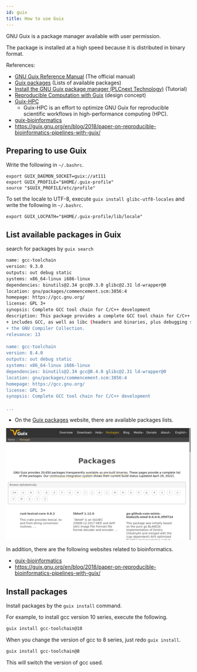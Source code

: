 ```yaml
---
id: guix
title: How to use Guix
---
```


GNU Guix is a package manager available with user permission.

The package is installed at a high speed because it is distributed in binary format.

References:


- [GNU Guix Reference Manual](https://guix.gnu.org/manual/en/html_node/index.html) (The official manual)
- [Guix packages](https://guix.gnu.org/en/packages/) (Lists of available packages)
- [Install the GNU Guix package manager (PLCnext Technology)](https://www.plcnext-community.net/makersblog/install-the-gnu-guix-package-manager/) (Tutorial)
- [Reproducible Computation with Guix](https://guix.gnu.org/en/blog/2020/reproducible-computations-with-guix/) (design concept)
- [Guix-HPC](https://hpc.guix.info/about/)
    - Guix-HPC is an effort to optimize GNU Guix for reproducible scientific workflows in high-performance computing (HPC).
- [guix-bioinformatics](https://github.com/genenetwork/guix-bioinformatics)
- https://guix.gnu.org/en/blog/2018/paper-on-reproducible-bioinformatics-pipelines-with-guix/



## Preparing to use Guix

Write the following in `~/.bashrc`.

```
export GUIX_DAEMON_SOCKET=guix://at111
export GUIX_PROFILE="$HOME/.guix-profile"
source "$GUIX_PROFILE/etc/profile"
```

To set the locale to UTF-8, execute `guix install glibc-utf8-locales` and write the following in `~/.bashrc`.

```
export GUIX_LOCPATH="$HOME/.guix-profile/lib/locale"
```

## List available packages in Guix

search for packages by `guix search`

```bash
name: gcc-toolchain
version: 9.3.0
outputs: out debug static
systems: x86_64-linux i686-linux
dependencies: binutils@2.34 gcc@9.3.0 glibc@2.31 ld-wrapper@0
location: gnu/packages/commencement.scm:3856:4
homepage: https://gcc.gnu.org/
license: GPL 3+
synopsis: Complete GCC tool chain for C/C++ development  
description: This package provides a complete GCC tool chain for C/C++ development to be installed in user profiles.  This
+ includes GCC, as well as libc (headers and binaries, plus debugging symbols in the `debug' output), and Binutils.  GCC is
+ the GNU Compiler Collection.
relevance: 13

name: gcc-toolchain
version: 8.4.0
outputs: out debug static
systems: x86_64-linux i686-linux
dependencies: binutils@2.34 gcc@8.4.0 glibc@2.31 ld-wrapper@0
location: gnu/packages/commencement.scm:3856:4
homepage: https://gcc.gnu.org/
license: GPL 3+
synopsis: Complete GCC tool chain for C/C++ development  

...
```

- On the <a href="https://guix.gnu.org/en/packages/">Guix packages</a> website, there are available packages lists.

![](2022-04-30_15-22.png)

In addition, there are the following websites related to bioinformatics.

- [guix-bioinformatics](https://github.com/genenetwork/guix-bioinformatics)
- https://guix.gnu.org/en/blog/2018/paper-on-reproducible-bioinformatics-pipelines-with-guix/


## Install packages

Install packages by the `guix install` command.


For example, to install gcc version 10 series, execute the following.

```bash
guix install gcc-toolchain@10
```

When you change the version of gcc to 8 series, just redo `guix install`.

```bash
guix install gcc-toolchain@8
```

This will switch the version of gcc used.